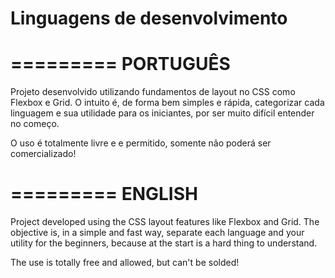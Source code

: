 # Linguagens de desenvolvimento

=========
PORTUGUÊS
=========

Projeto desenvolvido utilizando fundamentos de layout no CSS como Flexbox e Grid. O intuito é, de forma bem simples e rápida, categorizar cada linguagem e sua utilidade para os iniciantes, por ser muito difícil entender no começo.

O uso é totalmente livre e e permitido, somente não poderá ser comercializado!

=========
 ENGLISH
=========

Project developed using the CSS layout features like Flexbox and Grid. The objective is, in a simple and fast way, separate each language and your utility for the beginners, because at the start is a hard thing to understand.

The use is totally free and allowed, but can't be solded!
